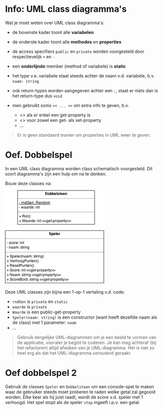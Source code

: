 
# Info: UML class diagramma's

Wat je moet weten over UML class diagramma's:

- de bovenste kader toont alle **variabelen**
- de onderste kader toont alle **methodes** en **properties**
- de access specifiers `public` en `private` worden voorgesteld door
respectievelijk `+` en `-`
- een **onderlijnde** member (method of variabele) is **static**
- het type v.e. variabele staat steeds achter de naam v.d. variabele, b.v. 
`naam: string`
- ook return-types worden aangegeven achter een `:`, staat er niets dan is het
return-type dus `void`
- men gebruikt soms `<< ... >>` om extra info te geven, b.v.

  - <<get-property>> als er enkel een get-property is
  - <<property>> voor zowel een get- als set-property
  - ...

> Er is geen standaard manier om properties in UML weer te geven.

  
# Oef. Dobbelspel

In een UML class diagramma worden class schematisch voorgesteld.
Dit soort diagramma's zijn een hulp om na te denken.

Bouw deze classes na:

![Dobbelspel UML class diagramma](img/Dobbelspel.png)

Deze UML classes zijn bijna een 1-op-1 vertaling v.d. code:

- `rndGen` is `private` en `static`
- `waarde` is `private`
- `Waarde` is een public-get-property
- `Speler(naam: string)` is een constructor (want heeft dezelfde naam als de
class) met 1 parameter: `naam`
- ...

> Gebruik dergelijke UML-diagrammen om je een beeld te vormen van de applicatie,
> vooraler je begint te coderen. Je kan mag achteraf (bij het refactoren) altijd
> afwijken van je UML-diagramma. Het is niet zo heel erg als dat het
> UML-diagramma *verouderd* geraakt.

  
# Oef dobbelspel 2

Gebruik de classes `Speler` en `Dobbelsteen` om een console-spel te maken waar
de gebruiker steeds moet proberen te raden welke getal zal gegooid worden. Elke
keer als hij juist raadt, wordt de score v.d. speler met 1 verhoogd. Het spel
stopt als de speler `stop` ingeeft i.p.v. een getal.



